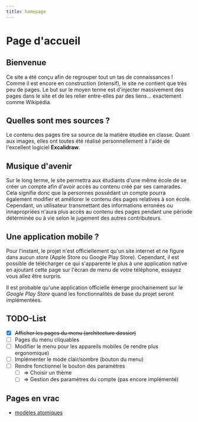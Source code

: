 ```yaml
---
title: homepage
---
```


# Page d'accueil
## Bienvenue
Ce site a été conçu afin de regrouper tout un tas de connaissances ! Comme il est encore en construction (intensif), le site ne contient que très peu de pages. Le but sur le moyen terme est d'injecter massivement des pages dans le site et de les relier entre-elles par des liens... exactement comme Wikipédia.

## Quelles sont mes sources ?
Le contenu des pages tire sa source de la matière étudiée en classe. Quant aux images, elles ont toutes été réalisé personnellement à l'aide de l'excellent logiciel **Excalidraw**.

## Musique d'avenir
Sur le long terme, le site permettra aux étudiants d'une même école de se créer un compte afin d'avoir accès au contenu créé par ses camarades. Cela signifie donc que la personnes possédant un compte pourra également modifier et améliorer le contenu des pages relatives à son école. Cependant, un utilisateur transmettant des informations erronées ou innapropriées n'aura plus accès au contenu des pages pendant une période détérminée ou à vie selon le jugement des autres contributeurs.

## Une application mobile ?
Pour l'instant, le projet n'est officiellement qu'un site internet et ne figure dans aucun *store* (Apple Store ou Google Play Store). Cependant, il est possible de télécharger ce qui s'apparente le plus à une application native en ajoutant cette page sur l'écran de menu de votre téléphone, essayez vous allez être surpris.

Il est probable qu'une application officielle émerge prochainement sur le *Google Play Store* quand les fonctionnalités de base du projet seront implémentées.

## TODO-List
- [x] ~~Afficher les pages du menu (architecture dossier)~~
- [ ] Pages du menu cliquables
- [ ] Modifier le menu pour les appareils mobiles (le rendre plus ergonomique)
- [ ] Implémenter le mode clair/sombre (bouton du menu)
- [ ] Rendre fonctionnel le bouton des paramètres
	- [ ] => Choisir un thème
	- [ ] => Gestion des paramètres du compte (pas encore implémenté)

## Pages en vrac
- [modèles atomiques](pages/chimie/modèles%20atomiques.md)